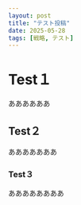 ```yaml
---
layout: post
title: "テスト投稿"
date: 2025-05-28
tags: [戦略, テスト]
---
```


# Test１
ああああああ

## Test２
あああああああ

### Test３
ああああああああ
